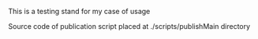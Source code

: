 This is a testing stand for my case of usage

Source code of publication script placed at ./scripts/publishMain directory
